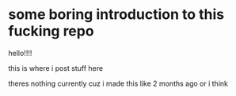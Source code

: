 # some boring introduction to this fucking repo

hello!!!!

this is where i post stuff here

theres nothing currently cuz i made this like 2 months ago or i think
